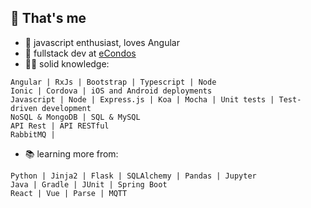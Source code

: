 ## :ghost: That's me
- 🧠 javascript enthusiast, loves Angular
- :office: fullstack dev at [eCondos](https://econdos.com.br)
- 👨‍💻 solid knowledge:
```
Angular | RxJs | Bootstrap | Typescript | Node
Ionic | Cordova | iOS and Android deployments
Javascript | Node | Express.js | Koa | Mocha | Unit tests | Test-driven development
NoSQL & MongoDB | SQL & MySQL
API Rest | API RESTful
RabbitMQ | 

```
- 📚 learning more from:
```
Python | Jinja2 | Flask | SQLAlchemy | Pandas | Jupyter
Java | Gradle | JUnit | Spring Boot
React | Vue | Parse | MQTT
```
